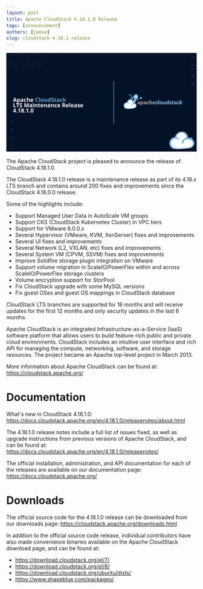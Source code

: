 ```yaml
---
layout: post
title: Apache CloudStack 4.18.1.0 Release
tags: [announcement]
authors: [jamie]
slug: cloudstack-4.18.1-release
---
```


[![](banner.png "Apache CloudStack 4.18.1.0 Release")](/blog/cloudstack-4.18.1-release)

The Apache CloudStack project is pleased to announce the release of
CloudStack 4.18.1.0.

The CloudStack 4.18.1.0 release is a maintenance release as part of
its 4.18.x LTS branch and contains around 200 fixes and
improvements since the CloudStack 4.18.0.0 release.

<!-- truncate -->

Some of the highlights include:

- Support Managed User Data in AutoScale VM groups
- Support CKS (CloudStack Kubernetes Cluster) in VPC tiers
- Support for VMware 8.0.0.x
- Several Hypervisor (VMware, KVM, XenServer) fixes and improvements
- Several UI fixes and improvements
- Several Network (L2, VXLAN, etc) fixes and improvements
- Several System VM (CPVM, SSVM) fixes and improvements
- Improve Solidfire storage plugin integration on VMware
- Support volume migration in ScaleIO/PowerFlex within and across ScaleIO/PowerFlex storage clusters
- Volume encryption support for StorPool
- Fix CloudStack upgrade with some MySQL versions
- Fix guest OSes and guest OS mappings in CloudStack database

CloudStack LTS branches are supported for 18 months and will receive
updates for the first 12 months and only security updates in the last
6 months.

Apache CloudStack is an integrated Infrastructure-as-a-Service (IaaS)
software platform that allows users to build feature-rich public and
private cloud environments. CloudStack includes an intuitive user
interface and rich API for managing the compute, networking, software,
and storage resources. The project became an Apache top-level project
in March 2013.

More information about Apache CloudStack can be found at:
https://cloudstack.apache.org/

# Documentation

What's new in CloudStack 4.18.1.0:
https://docs.cloudstack.apache.org/en/4.18.1.0/releasenotes/about.html

The 4.18.1.0 release notes include a full list of issues fixed, as
well as upgrade instructions from previous versions of Apache
CloudStack, and can be found at:
https://docs.cloudstack.apache.org/en/4.18.1.0/releasenotes/

The official installation, administration, and API documentation for
each of the releases are available on our documentation page:
https://docs.cloudstack.apache.org/

# Downloads

The official source code for the 4.18.1.0 release can be downloaded
from our downloads page:
https://cloudstack.apache.org/downloads.html

In addition to the official source code release, individual
contributors have also made convenience binaries available on the
Apache CloudStack download page, and can be found at:

- https://download.cloudstack.org/el/7/
- https://download.cloudstack.org/el/8/
- https://download.cloudstack.org/ubuntu/dists/
- https://www.shapeblue.com/packages/
